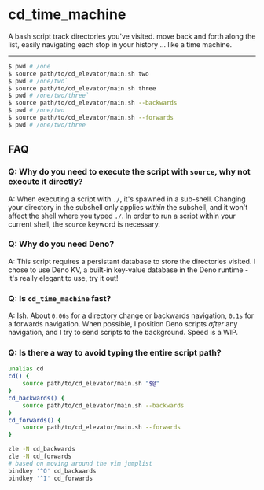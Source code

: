 # cd_time_machine

A bash script track directories you've visited. move back and forth along the list, easily navigating each stop in your
history ... like a time machine.

---

```bash
$ pwd # /one
$ source path/to/cd_elevator/main.sh two
$ pwd # /one/two`
$ source path/to/cd_elevator/main.sh three
$ pwd # /one/two/three`
$ source path/to/cd_elevator/main.sh --backwards
$ pwd # /one/two
$ source path/to/cd_elevator/main.sh --forwards
$ pwd # /one/two/three
```

## FAQ

### Q: Why do you need to execute the script with `source`, why not execute it directly?

A: When executing a script with `./`, it's spawned in a sub-shell. Changing your directory in the subshell only applies
_within_ the subshell, and it won't affect the shell where you typed `./`. In order to run a script within your current
shell, the `source` keyword is necessary.

### Q: Why do you need Deno?

A: This script requires a persistant database to store the directories visited. I chose to use Deno KV, a built-in
key-value database in the Deno runtime - it's really elegant to use, try it out!

### Q: Is `cd_time_machine` fast?

A: Ish. About `0.06s` for a directory change or backwards navigation, `0.1s` for a forwards navigation. When possible, I
position Deno scripts _after_ any navigation, and I try to send scripts to the background. Speed is a WIP.

### Q: Is there a way to avoid typing the entire script path?

```bash
unalias cd
cd() {
    source path/to/cd_elevator/main.sh "$@"
}
cd_backwards() {
    source path/to/cd_elevator/main.sh --backwards
}
cd_forwards() {
    source path/to/cd_elevator/main.sh --forwards
}

zle -N cd_backwards
zle -N cd_forwards
# based on moving around the vim jumplist
bindkey '^O' cd_backwards
bindkey '^I' cd_forwards
```
